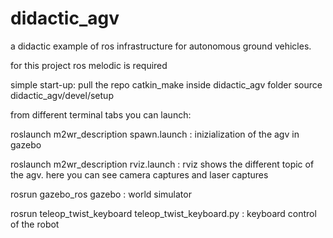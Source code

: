 # didactic_agv
a didactic example of ros infrastructure for autonomous ground vehicles.

for this project ros melodic is required

simple start-up:
pull the repo
catkin_make inside didactic_agv folder
source didactic_agv/devel/setup

from different terminal tabs you can launch:

roslaunch m2wr_description spawn.launch : inizialization of the agv in gazebo

roslaunch m2wr_description rviz.launch : rviz shows the different topic of the agv. here you can see camera captures and laser captures 

rosrun gazebo_ros gazebo : world simulator

rosrun teleop_twist_keyboard teleop_twist_keyboard.py : keyboard control of the robot
